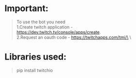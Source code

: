 # Important:
>To use the bot you need\
>1.Create twitch application - https://dev.twitch.tv/console/apps/create. \
>2.Request an oauth code - https://twitchapps.com/tmi/\
\
# Libraries used:
>pip install twitchio

